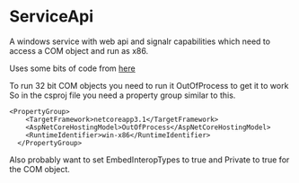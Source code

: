 # ServiceApi
A windows service with web api and signalr capabilities which need to access a COM object and run as x86.

Uses some bits of code from [here](https://www.stevejgordon.co.uk/running-net-core-generic-host-applications-as-a-windows-service) 

To run 32 bit COM objects you need to run it OutOfProcess to get it to work
So in the csproj file you need a property group similar to this.
```
<PropertyGroup>
    <TargetFramework>netcoreapp3.1</TargetFramework>
    <AspNetCoreHostingModel>OutOfProcess</AspNetCoreHostingModel>
    <RuntimeIdentifier>win-x86</RuntimeIdentifier>
  </PropertyGroup>
```

Also probably want to set EmbedInteropTypes to true and Private to true for the COM object.
